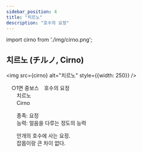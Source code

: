```yaml
---
sidebar_position: 4
title: "치르노"
description: "호수의 요정"
---
```


import cirno from './img/cirno.png';

## 치르노 (チルノ, Cirno)

<img src={cirno} alt="치르노" style={{width: 250}} />

　○1면 중보스　호수의 요정  
　　치르노  
　　Cirno  

　　종족: 요정  
　　능력: 얼음을 다루는 정도의 능력  

　　안개의 호수에 사는 요정.  
　　잡몹이랑 큰 차이 없다.
